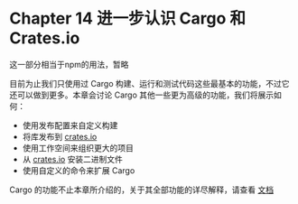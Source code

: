 # Chapter 14 进一步认识 Cargo 和 Crates.io

这一部分相当于npm的用法，暂略

目前为止我们只使用过 Cargo 构建、运行和测试代码这些最基本的功能，不过它还可以做到更多。本章会讨论 Cargo 其他一些更为高级的功能，我们将展示如何：

* 使用发布配置来自定义构建
* 将库发布到 [crates.io](https://crates.io/)
* 使用工作空间来组织更大的项目
* 从 [crates.io](https://crates.io/) 安装二进制文件
* 使用自定义的命令来扩展 Cargo

Cargo 的功能不止本章所介绍的，关于其全部功能的详尽解释，请查看 [文档](http://doc.rust-lang.org/cargo/)

